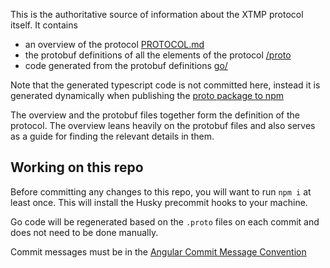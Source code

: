 This is the authoritative source of information about the XTMP protocol itself. It contains

* an overview of the protocol [PROTOCOL.md](https://github.com/xmtp/xmtp-js/blob/main/PROTOCOL.md)
* the protobuf definitions of all the elements of the protocol [/proto](https://github.com/xmtp/xmtp-js/blob/main/proto)
* code generated from the protobuf definitions [go/](https://github.com/xmtp/xmtp-js/blob/main/go)

Note that the generated typescript code is not committed here, instead it is generated dynamically when publishing the [proto package to npm](https://www.npmjs.com/package/@xmtp/proto)

The overview and the protobuf files together form the definition of the protocol. The overview leans heavily on the protobuf files and also serves as a guide for finding the relevant details in them.

## Working on this repo

Before committing any changes to this repo, you will want to run `npm i` at least once. This will install the Husky precommit hooks to your machine.

Go code will be regenerated based on the `.proto` files on each commit and does not need to be done manually.

Commit messages must be in the [Angular Commit Message Convention](https://gist.github.com/stephenparish/9941e89d80e2bc58a153)
